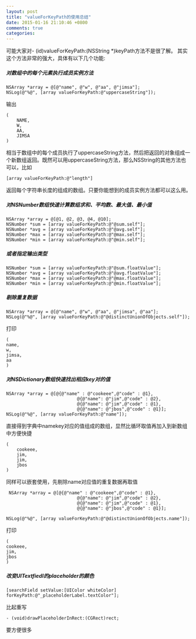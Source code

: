 ```yaml
---
layout: post
title: "valueForKeyPath的使用总结"
date: 2015-01-16 21:10:46 +0800
comments: true
categories: 
---
```

可能大家对- (id)valueForKeyPath:(NSString *)keyPath方法不是很了解。
其实这个方法非常的强大，具体有以下几个功能:

##### 对数组中的每个元素执行成员实例方法

<!--more-->

```
NSArray *array = @[@"name", @"w", @"aa", @"jimsa"];
NSLog(@"%@", [array valueForKeyPath:@"uppercaseString"]);
```

输出

```
(
    NAME,
    W,
    AA,
    JIMSA
)
```

相当于数组中的每个成员执行了uppercaseString方法，然后把返回的对象组成一个新数组返回。既然可以用uppercaseString方法，那么NSString的其他方法也可以，比如

```
[array valueForKeyPath:@"length"]
```

返回每个字符串长度的组成的数组。只要你能想到的成员实例方法都可以这么用。

##### 对NSNumber数组快速计算数组求和、平均数、最大值、最小值

```
NSArray *array = @[@1, @2, @3, @4, @10];
NSNumber *sum = [array valueForKeyPath:@"@sum.self"];
NSNumber *avg = [array valueForKeyPath:@"@avg.self"];
NSNumber *max = [array valueForKeyPath:@"@max.self"];
NSNumber *min = [array valueForKeyPath:@"@min.self"];
```    
##### 或者指定输出类型

```
NSNumber *sum = [array valueForKeyPath:@"@sum.floatValue"];
NSNumber *avg = [array valueForKeyPath:@"@avg.floatValue"];
NSNumber *max = [array valueForKeyPath:@"@max.floatValue"];
NSNumber *min = [array valueForKeyPath:@"@min.floatValue"];
```
    
##### 剔除重复数据

```
NSArray *array = @[@"name", @"w", @"aa", @"jimsa", @"aa"];
NSLog(@"%@", [array valueForKeyPath:@"@distinctUnionOfObjects.self"]);
```
    
打印

```
(
name,
w,
jimsa,
aa
)
```

##### 对NSDictionary数组快速找出相应key对的值

```
NSArray *array = @[@{@"name" : @"cookeee",@"code" : @1},
                           @{@"name": @"jim",@"code" : @2},
                           @{@"name": @"jim",@"code" : @1},
                           @{@"name": @"jbos",@"code" : @1}];
NSLog(@"%@", [array valueForKeyPath:@"name"]);
```

直接得到字典中namekey对应的值组成的数组，显然比循环取值再加入到新数组中方便快捷

```
(
    cookeee,
    jim,
    jim,
    jbos
)
```

同样可以嵌套使用，先剔除name对应值的重复数据再取值

```
 NSArray *array = @[@{@"name" : @"cookeee",@"code" : @1},
                           @{@"name": @"jim",@"code" : @2},
                           @{@"name": @"jim",@"code" : @1},
                           @{@"name": @"jbos",@"code" : @1}];

NSLog(@"%@", [array valueForKeyPath:@"@distinctUnionOfObjects.name"]);
```

打印

```
(
cookeee,
jim,
jbos
)
```

##### 改变UITextfiedl的placeholder的颜色

```
[searchField setValue:[UIColor whiteColor] forKeyPath:@"_placeholderLabel.textColor"];
```
    
比起重写

```
- (void)drawPlaceholderInRect:(CGRect)rect;
```

要方便很多